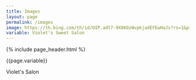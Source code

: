 ```yaml
---
title: Images
layout: page
permalink: /images
image: https://th.bing.com/th/id/OIP.adt7-9X6KOzWvpkjadEFEwHaJs?rs=1&pid=ImgDetMain
variable: Violet's Sweet Salon
---
```






{% include page_header.html %}

{{page.variable}}

<footer>Violet's Salon</footer>